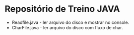 # Repositório de Treino JAVA
- Readfile.java - ler arquivo do disco e mostrar no console.
- CharFile.java - ler arquivo do disco com fluxo de char.

